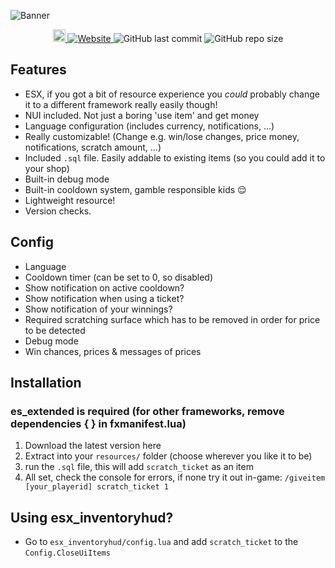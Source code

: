 ![Banner](https://i.iodine.gg/cjge3.png)
<p align="center">
  <a href="https://discord.gg/8UXzMwBEdX">
    <img alt="Dicord" height="20" src="https://img.shields.io/discord/855953501774807060?label=Discord&logo=Discord&logoColor=white">
  </a>
  <a href="https://forum.cfx.re/t/free-scratch-card-esx/3461621">
    <img alt="Website" src="https://img.shields.io/website?down_color=red&down_message=Offline&label=FiveM%20Forum&up_message=Check%20it&url=https%3A%2F%2Fforum.cfx.re%2Ft%2Ffree-scratch-card-esx%2F3461621">
  </a>
  <img alt="GitHub last commit" src="https://img.shields.io/github/last-commit/xDreamLand/dr-scratching">
  <img alt="GitHub repo size" src="https://img.shields.io/github/repo-size/xDreamLand/dr-scratching">
</p>

## Features
* ESX, if you got a bit of resource experience you *could* probably change it to a different framework really easily though!
* NUI included. Not just a boring 'use item' and get money
* Language configuration (includes currency, notifications, ...)
* Really customizable! (Change e.g. win/lose changes, price money, notifications, scratch amount, ...)
* Included `.sql` file. Easily addable to existing items (so you could add it to your shop)
* Built-in debug mode
* Built-in cooldown system, gamble responsible kids :relieved:
* Lightweight resource!
* Version checks.

## Config
* Language
* Cooldown timer (can be set to 0, so disabled)
* Show notification on active cooldown?
* Show notification when using a ticket?
* Show notification of your winnings?
* Required scratching surface which has to be removed in order for price to be detected
* Debug mode
* Win chances, prices & messages of prices

## Installation

### es_extended is required (for other frameworks, remove dependencies {  }   in fxmanifest.lua)
1. Download the latest version here
2. Extract into your `resources/` folder (choose wherever you like it to be)
3. run the `.sql` file, this will add `scratch_ticket` as an item
4. All set, check the console for errors, if none try it out in-game: `/giveitem [your_playerid] scratch_ticket 1` 

## Using esx_inventoryhud?
* Go to `esx_inventoryhud/config.lua` and add `scratch_ticket` to the `Config.CloseUiItems`